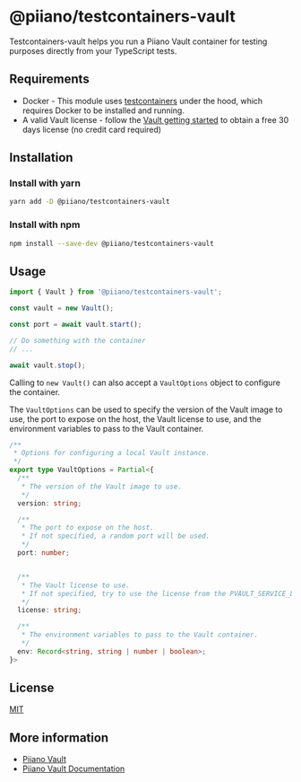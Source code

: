 # @piiano/testcontainers-vault

Testcontainers-vault helps you run a Piiano Vault container for testing purposes directly from your TypeScript tests.

## Requirements

- Docker - This module uses [testcontainers](https://www.npmjs.com/package/testcontainers) under the hood, which requires Docker to be installed and running.
- A valid Vault license - follow the [Vault getting started](https://piiano.com/docs/guides/get-started/) to obtain a free 30 days license (no credit card required)

## Installation

### Install with yarn

```bash
yarn add -D @piiano/testcontainers-vault
```

### Install with npm

```bash
npm install --save-dev @piiano/testcontainers-vault
```

## Usage

```typescript
import { Vault } from '@piiano/testcontainers-vault';

const vault = new Vault();

const port = await vault.start();

// Do something with the container
// ...

await vault.stop();
```

Calling to `new Vault()` can also accept a `VaultOptions` object to configure the container.

The `VaultOptions` can be used to specify the version of the Vault image to use, the port to expose on the host, the Vault license to use, and the environment variables to pass to the Vault container.

```typescript 
/**
 * Options for configuring a local Vault instance.
 */
export type VaultOptions = Partial<{
  /**
   * The version of the Vault image to use.
   */
  version: string;

  /**
   * The port to expose on the host.
   * If not specified, a random port will be used.
   */
  port: number;


  /**
   * The Vault license to use.
   * If not specified, try to use the license from the PVAULT_SERVICE_LICENSE environment variable.
   */
  license: string;

  /**
   * The environment variables to pass to the Vault container.
   */
  env: Record<string, string | number | boolean>;
}>
```

## License

[MIT](./LICENSE)

## More information

- [Piiano Vault](https://piiano.com)
- [Piiano Vault Documentation](https://piiano.com/docs)